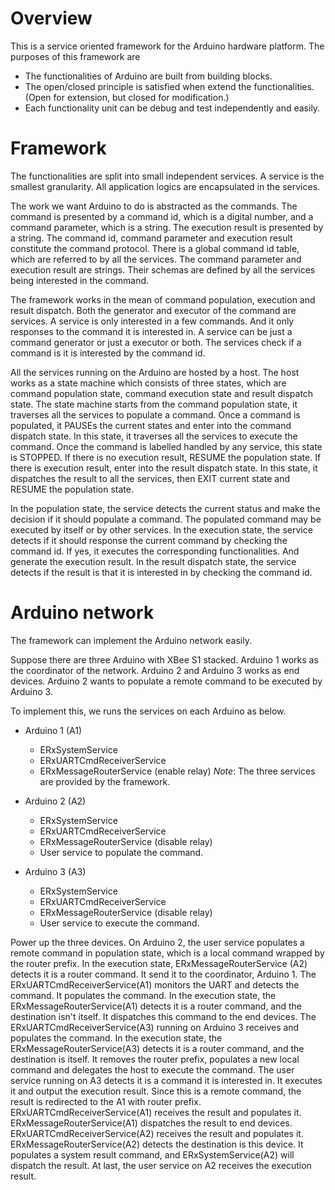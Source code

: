 # Overview 
This is a service oriented framework for the Arduino hardware platform. The purposes of this framework are
 * The functionalities of Arduino are built from building blocks. 
 * The open/closed principle is satisfied when extend the functionalities. (Open for extension, but closed for modification.) 
 * Each functionality unit can be debug and test independently and easily.

# Framework
The functionalities are split into small independent services. A service is the smallest granularity. All application logics are encapsulated in the services.

The work we want Arduino to do is abstracted as the commands. The command is presented by a command id, which is a digital number, and a command parameter, which is a string. The execution result is presented by a string.  The command id, command  parameter and execution result constitute the command protocol. There is a global command id table, which are referred to by all the services. The command parameter and execution result are strings. Their schemas are defined by all the services being interested in the command. 

The framework works in the mean of command population, execution and result dispatch. Both the generator and executor of the command are services. A service is only interested in a few commands. And it only responses to the command it is interested in. A service can be just a command generator or just a executor or both. The services check if a command is it is interested by the command id. 

All the services running on the Arduino are hosted by a host. The host works as a state machine which consists of three states, which are command population state, command execution state and result dispatch state. The state machine starts from the command population state, it traverses all the services to populate a command. Once a command is populated, it PAUSEs the current states and enter into the command dispatch state. In this state, it traverses all the services to execute the command.  Once the command is labelled handled by any service, this state is STOPPED. If there is no execution result, RESUME the population state. If there is execution result, enter into the result dispatch state. In this state, it dispatches the result to all the services, then EXIT current state and RESUME the population state.

In the population state, the service detects the current status and make the decision if it should populate a command. The populated command may be executed by itself or by other services. In the execution state, the service detects if it should response the current command by checking the command id. If yes, it executes the corresponding functionalities. And generate the execution result. In the result dispatch state, the service detects if the result is that it is interested in by checking the command id.


# Arduino network
The framework can implement the Arduino network easily. 

Suppose there are three Arduino with XBee S1 stacked. Arduino 1 works as the coordinator of the network. Arduino 2 and Arduino 3 works as end devices. Arduino 2 wants to populate a remote command to be executed by Arduino 3. 

To implement this, we runs the services on each Arduino as below. 
 * Arduino 1 (A1)
   * ERxSystemService
   * ERxUARTCmdReceiverService
   * ERxMessageRouterService (enable relay)
*Note*: The three services are provided by the framework.

 * Arduino 2 (A2)
    * ERxSystemService
   * ERxUARTCmdReceiverService
   * ERxMessageRouterService (disable relay)
   * User service to populate the command. 

 * Arduino 3 (A3)
    * ERxSystemService
   * ERxUARTCmdReceiverService
   * ERxMessageRouterService (disable relay)
   * User service to execute the command. 

Power up the three devices. On Arduino 2, the user service populates a remote command in population state, which is a local command wrapped by the router prefix. In the  execution state, ERxMessageRouterService (A2) detects it is a router command. It send it to the coordinator, Arduino 1. The  ERxUARTCmdReceiverService(A1) monitors the UART and detects the command. It populates the command. In the execution state, the ERxMessageRouterService(A1) detects it is a router command, and the destination isn't itself. It dispatches this command to the end devices. The ERxUARTCmdReceiverService(A3) running on Arduino 3 receives and populates the command. In the execution state, the ERxMessageRouterService(A3) detects it is a router command, and the destination is itself. It removes the router prefix, populates a new local command and delegates the host to execute the command. The user service running on A3 detects it is a command it is interested in. It executes it and output the execution result. Since this is a remote command, the result is redirected to the A1 with router prefix. ERxUARTCmdReceiverService(A1) receives the result and populates it. ERxMessageRouterService(A1) dispatches the result to end devices. ERxUARTCmdReceiverService(A2) receives the result and populates it. ERxMessageRouterService(A2) detects the destination is this device. It populates a system result command, and ERxSystemService(A2) will dispatch the result. At last, the user service on A2 receives the execution result. 